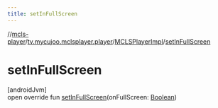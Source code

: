 ```yaml
---
title: setInFullScreen
---
```

//[mcls-player](../../../index.html)/[tv.mycujoo.mclsplayer.player](../index.html)/[MCLSPlayerImpl](index.html)/[setInFullScreen](set-in-full-screen.html)



# setInFullScreen



[androidJvm]\
open override fun [setInFullScreen](set-in-full-screen.html)(onFullScreen: [Boolean](https://kotlinlang.org/api/latest/jvm/stdlib/kotlin/-boolean/index.html))




